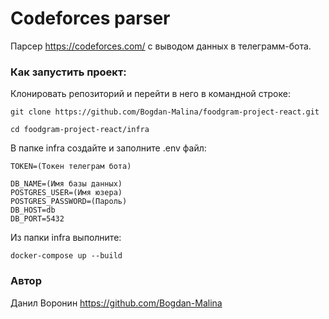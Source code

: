 # Codeforces parser
Парсер https://codeforces.com/ с выводом данных в телеграмм-бота.

### Как запустить проект:
Клонировать репозиторий и перейти в него в командной строке:

```
git clone https://github.com/Bogdan-Malina/foodgram-project-react.git
```

```
cd foodgram-project-react/infra
```
В папке infra создайте и заполните .env файл:
```
TOKEN=(Токен телеграм бота)

DB_NAME=(Имя базы данных)
POSTGRES_USER=(Имя юзера)
POSTGRES_PASSWORD=(Пароль)
DB_HOST=db
DB_PORT=5432
```
Из папки infra выполните:
```
docker-compose up --build
```

### Автор
Данил Воронин https://github.com/Bogdan-Malina
